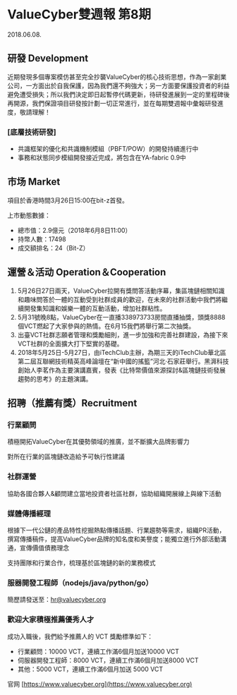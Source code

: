 # ValueCyber雙週報 第8期

2018.06.08.



## 研發 Development

近期發現多個專案模仿甚至完全抄襲ValueCyber的核心技術思想，作為一家創業公司，一方面出於自我保護，因為我們還不夠強大；另一方面要保護投資者的利益避免遭受損失；所以我們決定即日起暫停代碼更新，待研發進展到一定的里程碑後再開源，我們保證項目研發按計劃一切正常進行，並在每期雙週報中彙報研發進度，敬請理解！

### [底層技術研發]

- 共識框架的優化和共識機制模組（PBFT/POW）的開發持續進行中
- 事務和狀態同步模組開發接近完成，將包含在YA-fabric 0.9中

 

## 市场 Market

項目於香港時間3月26日15:00在bit-z首發。

上市動態數據：

- 總市值：2.9億元（2018年6月8日11:00）
- 持幣人數：17498
- 成交額排名：24（Bit-Z）

 

## 運營＆活动 Operation＆Cooperation

1. 5月26日27日兩天，ValueCyber拉開有獎問答活動序幕，集區塊鏈相關知識和趣味問答於一體的互動受到社群成員的歡迎，在未來的社群活動中我們將繼續開發集知識和娛樂一體的互動活動，增加社群粘性。
2. 5月31號晚8點，ValueCyber在一直播338973733房間直播抽獎，頭獎8888個VCT燃起了大家參與的熱情。在6月15我們將舉行第二次抽獎。
3. 出臺VCT社群志願者管理和獎勵細則，進一步加強和完善社群建設，為接下來VCT社群的全面擴大打下堅實的基礎。
4. 2018年5月25日-5月27日，由iTechClub主辦，為期三天的iTechClub華北區第二屆互聯網技術精英高峰論壇在“新中國的搖籃”河北·石家莊舉行。黑湃科技創始人李茗作為主要演講嘉賓，發表《比特幣價值來源探討&區塊鏈技術發展趨勢的思考》的主題演講。

 

## 招聘（推薦有獎）Recruitment

### 行業顧問

積極開拓ValueCyber在其優勢領域的推廣，並不斷擴大品牌影響力

對所在行業的區塊鏈改造給予可執行性建議

### 社群運營

協助各國合夥人&顧問建立當地投資者社區社群，協助組織開展線上與線下活動

### 媒體傳播經理

根據下一代公鏈的產品特性挖掘熱點傳播話題、行業趨勢等需求，組織PR活動，撰寫傳播稿件，提高ValueCyber品牌的知名度和美譽度；能獨立進行外部活動溝通，宣傳價值債務理念

支持團隊和行業合作，梳理基於區塊鏈的新的業務模式

### 服器開發工程師（nodejs/java/python/go）

簡歷請發送至：[hr@valuecyber.org](mailto:hr@valuecyber.org)

### 歡迎大家積極推薦優秀人才

成功入職後，我們給予推薦人的 VCT 獎勵標準如下：

- 行業顧問：10000 VCT，連續工作滿6個月加送10000 VCT
- 伺服器開發工程師：8000 VCT，連續工作滿6個月加送8000 VCT
- 其他：5000 VCT，連續工作滿6個月加送 5000 VCT

官网 [https://www.valuecyber.org](https://www.valuecyber.org)